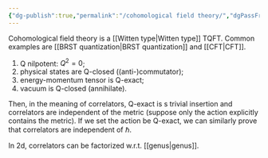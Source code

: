 ```yaml
---
{"dg-publish":true,"permalink":"/cohomological field theory/","dgPassFrontmatter":true,"created":"2024-11-24T14:26:35.033+01:00","updated":"2024-11-30T17:52:33.676+01:00"}
---
```



Cohomological field theory is a [[Witten type\|Witten type]] TQFT. Common examples are [[BRST quantization\|BRST quantization]] and [[CFT\|CFT]].
1. Q nilpotent: $Q^{2}=0$;
2. physical states are Q-closed ((anti-)commutator);
3. energy-momentum tensor is Q-exact;
4. vacuum is Q-closed (annihilate).

Then, in the meaning of correlators, Q-exact is s trivial insertion and correlators are independent of the metric (suppose only the action explicitly contains the metric). If we set the action be Q-exact, we can similarly prove that correlators are independent of $\hbar$. 

In 2d, correlators can be factorized w.r.t. [[genus\|genus]].